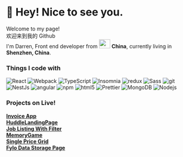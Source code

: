 <h1>🌱 Hey! Nice to see you. </h1>
<p>Welcome to my page! </br> 欢迎来到我的 Github
</br> I'm Darren, Front end developer from <img src="https://cdn-icons.flaticon.com/png/512/1531/premium/1531369.png?token=exp=1651930786~hmac=d301dc7127825da6727770f4f4d471e7" width="30" height="24"/> <b>China</b>, currently living in <b>Shenzhen, China</b>. </p>
<h3>Things I code with</h3>
<p>
  <img alt="React" src="https://img.shields.io/badge/-React-45b8d8?style=flat-square&logo=react&logoColor=white" />
  <img alt="Webpack" src="https://img.shields.io/badge/-Webpack-8DD6F9?style=flat-square&logo=webpack&logoColor=white" /> 
  <img alt="TypeScript" src="https://img.shields.io/badge/-TypeScript-007ACC?style=flat-square&logo=typescript&logoColor=white" />
  <img alt="Insomnia" src="https://img.shields.io/badge/-Insomnia-5849BE?style=flat-square&logo=insomnia&logoColor=white" />
  <img alt="redux" src="https://img.shields.io/badge/-Redux-764ABC?style=flat-square&logo=redux&logoColor=white" />
  <img alt="Sass" src="https://img.shields.io/badge/-Sass-CC6699?style=flat-square&logo=sass&logoColor=white" />
  <img alt="git" src="https://img.shields.io/badge/-Git-F05032?style=flat-square&logo=git&logoColor=white" />
  <img alt="NestJs" src="https://img.shields.io/badge/-NestJs-ea2845?style=flat-square&logo=nestjs&logoColor=white" />
  <img alt="angular" src="https://img.shields.io/badge/-Angular-DD0031?style=flat-square&logo=angular&logoColor=white" />
  <img alt="npm" src="https://img.shields.io/badge/-NPM-CB3837?style=flat-square&logo=npm&logoColor=white" />
  <img alt="html5" src="https://img.shields.io/badge/-HTML5-E34F26?style=flat-square&logo=html5&logoColor=white" />
  <img alt="Prettier" src="https://img.shields.io/badge/-Prettier-F7B93E?style=flat-square&logo=prettier&logoColor=white" />
  <img alt="MongoDB" src="https://img.shields.io/badge/-MongoDB-13aa52?style=flat-square&logo=mongodb&logoColor=white" />
  <img alt="Nodejs" src="https://img.shields.io/badge/-Nodejs-43853d?style=flat-square&logo=Node.js&logoColor=white" />
</p>
<h3>Projects on Live!</h3>
<a target="_blank" href="https://invoice-app-pied.vercel.app/"><b>Invoice App</b></a>
</br>
<a target="_blank" href="https://huddle-landing-page-hazel.vercel.app/"><b>HuddleLandingPage</b></a>
</br>
<a target="_blank" href="https://job-listings-with-filtering-theta.vercel.app/"><b>Job Listing With Filter</b></a>
</br>
<a target="_blank" href="https://memgame-ae79f.firebaseapp.com/"><b>MemoryGame</b></a>
</br>
<a target="_blank" href="https://single-price-grid-umber.vercel.app/"><b>Single Price Grid</b></a>
</br>
<a target="_blank" href="https://fylo-data-storage-page.vercel.app/"><b>Fylo Data Storage Page</b></a>
</br>

<!--
**darrenyip/darrenyip** is a ✨ _special_ ✨ repository because its `README.md` (this file) appears on your GitHub profile.

Here are some ideas to get you started:

- 🔭 I’m currently working on ...
- 🌱 I’m currently learning ...
- 👯 I’m looking to collaborate on ...
- 🤔 I’m looking for help with ...
- 💬 Ask me about ...
- 📫 How to reach me: ...
- 😄 Pronouns: ...
- ⚡ Fun fact: ...
-->
